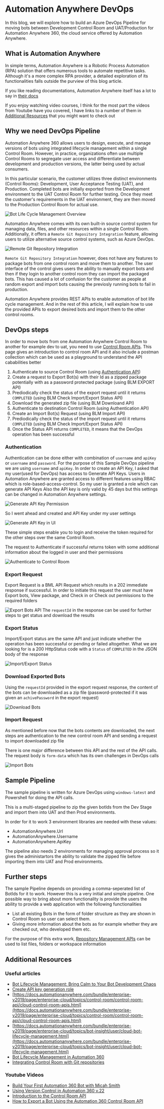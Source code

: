 # Automation Anywhere DevOps
In this blog, we will explore how to build an Azure DevOps Pipeline for moving bots between Development Control Room and UAT/Production for Automation Anywhere 360, the cloud service offered by Automation Anywhere.

## What is Automation Anywhere
In simple terms, Automation Anywhere is a Robotic Process Automation (RPA) solution that offers numerous tools to automate repetitive tasks. Although it's a more complex RPA provider, a detailed exploration of its functionalities falls outside the purview of this blog article.

If you like reading documentations, Automation Anywhere itself has a lot to say in [their docs](https://docs.automationanywhere.com/bundle/enterprise-v2019/page/enterprise-cloud/topics/product-feature-lifecycle/learn-overview.html)

If you enjoy watching video courses, I think for the most part the videos from Youtube have you covered, I have links to a number of them in [Additional Resources](#additional-resources) that you might want to check out

## Why we need DevOps Pipeline

Automation Anywhere 360 allows users to design, execute, and manage versions of bots using integrated lifecycle management within a single Control Room. However, in practice, organizations often use multiple Control Rooms to segregate user access and differentiate between development and production versions, the latter being used by actual consumers.

In this particular scenario, the customer utilizes three distinct environments (Control Rooms): Development, User Acceptance Testing (UAT), and Production. Completed bots are initially exported from the Development environment to the UAT Control Room for further testing. Once they meet the customer's requirements in the UAT environment, they are then moved to the Production Control Room for actual use.

![Bot Life Cycle Management Overview](BLMoverviewdiagram.png)

Automation Anywhere comes with its own built-in source control system for managing data, files, and other resources within a single Control Room. Additionally, it offers a `Remote Git Repository Integration` feature, allowing users to utilize alternative source control systems, such as Azure DevOps.

![Remote Git Repository Integration](RemoteGitRepoIntegration.png)

`Remote Git Repository Integration` however, does not have any features to package bots from one control room and move them to another.
The user interface of the control gives users the ability to manually export bots and then if they login to another control room they can import the packaged bots. This has caused a lot of confusion for the customer as people at random export and import bots causing the previosly running bots to fail in production.

Automation Anywhere provides REST APIs to enable automation of bot life cycle management. And in the rest of this article, I will explain how to use the provided APIs to export desired bots and import them to the other control rooms.

## DevOps steps
In order to move bots from one Automation Anywhere Control Room to another for example dev to uat, you need to use [Control Room APIs](https://docs.automationanywhere.com/bundle/enterprise-v2019/page/enterprise-cloud/topics/control-room/control-room-api/cloud-control-room-apis.html). This page gives an introduction to control room API and it also include a postman collection which can be used as a playground to understand the API cababilities better

1. Authenticate to source Control Room (using [Authentication API](https://docs.automationanywhere.com/bundle/enterprise-v2019/page/auth-api-supported.html))
2. Create a request to Export Bot(s) with their Id as a zipped package potentially with as a password protected package (using BLM EXPORT API)
3. Prediodically check the status of the export request until it returns `COMPLETED` (using BLM Check Import/Export Status API)
4. Download the generated zip file (using BLM Downloand API)
5. Authenticate to destination Control Room (using Authentication API)
6. Create an Import Bot(s) Request (using BLM Import API)
7. Prediodically check the status of the import request until it returns `COMPLETED` (using BLM Check Import/Export Status API)
8. Once the Status API returns `COMPLETED`, it means that the DevOps operation has been successful

### Authentication
Authentication can be done either with combination of `username` and `apiKey` or `username` and `password`.
For the purpose of this Sample DevOps pipeline we are using `username` and `apiKey`.
In order to create an API Key, I asked that my user(used for DevOps) has access to Generate API Keys.
Users in Automation Anywhere are granted access to different features using RBAC which is role-based-access-control. So my user is granted a role which can generate API Keys
Also the API key is only valid by 45 days but this settings can be changed in Automation Anywhere settings.


![Generate API Key Permission](GenerateApiKeyPermission.png)

So I went ahead and created and API Key under my user settings

![Generate API Key in UI](GenerateApiKeyInUI.png)

These simple steps enable you to login and receive the token required for the other steps over the same Control Room.

The request to Authenticate if successful returns token with some additional information about the logged in user and their permissions

![Authenticate to Control Room](Authentication.png)

### Export Request
Export Request is a BML API Request which results in a 202 immediate response if successful.
In order to initiate this request the user must have Export bots, View package, and Check in or Check out permissions to the required folders

![Export Bots API](ExportBots.png)
The `requestId` in the response can be used for further steps to get status and download the results

### Export Status
Import/Export status are the same API and just indicate whether the operation has been successful or pending or failed altogether. What we are looking for is a 200 HttpStatus code with a `Status` of `COMPLETED` in the JSON body of the response

![Import/Export Status](ImportExportStatus.png)

### Download Exported Bots
Using the `requestId` provided in the export request response, the content of the bots can be downloaded as a zip file (password-protected if it was given an `achivePassword` in the export request)

![Download Bots](DownloadBots.png)

### Import Request
As mentioned before now that the bots contents are downloaded, the next steps are authentication to the new control room API and sending a request to import downloaded zip file

There is one major difference between this API and the rest of the API calls. The request body is `form-data` which has its own challenges in DevOps calls

![Import Bots](ImportBots.png)

## Sample Pipeline
The sample pipeline is written for Azure DevOps using `windows-latest` and Powershell for doing the API calls.

This is a multi-staged pipeline to zip the given botIds from the Dev Stage and import them into UAT and then Prod environments.

In order for it to work 3 environment libraries are needed with these values:
- AutomationAnywhere.Url
- AutomationAnywhere.Username
- AutomationAnywhere.ApiKey

The pipeline also needs 2 environments for managing approval process so it gives the administartors the ability to validate the zipped file before importing them into UAT and Prod environments.

## Further steps
The sample Pipeline depends on providing a comma-seperated list of BotIds for it to work. However this is a very initial and simple pipeline.
One possible way to bring about more functionality is provide the users the ability to provide a web application with the following functionalities
- List all existing Bots in the form of folder structure as they are shown in Control Room so user can select them.
- Giving more information about the bots as for example whether they are checked out, who developed them etc.

For the purpose of this extra work, [Repository Management APIs](https://docs.automationanywhere.com/bundle/enterprise-v2019/page/repository-management-api.html) can be used to list files, folders or workspace information


## Additional Resources

### Useful articles
- [Bot Lifecycle Management: Bring Calm to Your Bot Development Chaos](https://www.automationanywhere.com/company/blog/product-insights/bot-lifecycle-management-bring-calm-to-your-bot-development-chaos)
- [Create API key generation role](https://docs.automationanywhere.com/bundle/enterprise-v2019/page/enterprise-cloud/topics/control-room/administration/roles/cloud-control-room-apikey-role.html)
- [https://docs.automationanywhere.com/bundle/enterprise-v2019/page/enterprise-cloud/topics/control-room/control-room-api/cloud-control-room-apis.html](https://docs.automationanywhere.com/bundle/enterprise-v2019/page/enterprise-cloud/topics/control-room/control-room-api/cloud-control-room-apis.html)
- [https://docs.automationanywhere.com/bundle/enterprise-v2019/page/enterprise-cloud/topics/bot-insight/user/cloud-bot-lifecycle-management.html](https://docs.automationanywhere.com/bundle/enterprise-v2019/page/enterprise-cloud/topics/bot-insight/user/cloud-bot-lifecycle-management.html)
- [Bot Lifecycle Management in Automation 360](https://community.automationanywhere.com/developers-blog-85009/bot-lifecycle-management-in-automation-360-85112)
- [Integrating Control Room with Git repositories](https://docs.automationanywhere.com/bundle/enterprise-v2019/page/enterprise-cloud/topics/control-room/git-integration/cloud-cr-git-integration.html)

### Youtube Videos
- [Build Your First Automation 360 Bot with Micah Smith](https://www.youtube.com/watch?v=nMUIZx6eAJA&t=465s)
- [Using Version Control in Automation 360 v.22](https://www.youtube.com/watch?v=_646qiId3no)
- [Introduction to the Control Room API](https://www.youtube.com/watch?v=zv34BRfW96Y&t=10s)
- [How to Export a Bot Using the Automation 360 Control Room API](https://www.youtube.com/watch?v=xcAHUvGCgE0)